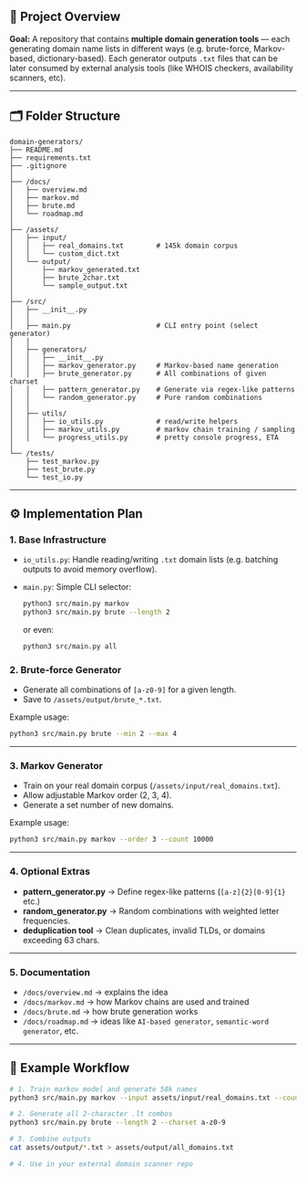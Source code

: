 ## 🧩 **Project Overview**

**Goal:**
A repository that contains **multiple domain generation tools** — each generating domain name lists in different ways (e.g. brute-force, Markov-based, dictionary-based).
Each generator outputs `.txt` files that can be later consumed by external analysis tools (like WHOIS checkers, availability scanners, etc).

---

## 🗂️ **Folder Structure**

```
domain-generators/
├── README.md
├── requirements.txt
├── .gitignore
│
├── /docs/
│   ├── overview.md
│   ├── markov.md
│   ├── brute.md
│   └── roadmap.md
│
├── /assets/
│   ├── input/
│   │   ├── real_domains.txt        # 145k domain corpus
│   │   └── custom_dict.txt
│   └── output/
│       ├── markov_generated.txt
│       ├── brute_2char.txt
│       └── sample_output.txt
│
├── /src/
│   ├── __init__.py
│   │
│   ├── main.py                     # CLI entry point (select generator)
│   │
│   ├── generators/
│   │   ├── __init__.py
│   │   ├── markov_generator.py     # Markov-based name generation
│   │   ├── brute_generator.py      # All combinations of given charset
│   │   ├── pattern_generator.py    # Generate via regex-like patterns
│   │   └── random_generator.py     # Pure random combinations
│   │
│   ├── utils/
│   │   ├── io_utils.py             # read/write helpers
│   │   ├── markov_utils.py         # markov chain training / sampling
│   │   └── progress_utils.py       # pretty console progress, ETA
│
└── /tests/
    ├── test_markov.py
    ├── test_brute.py
    └── test_io.py
```

---

## ⚙️ **Implementation Plan**

### **1. Base Infrastructure**

* `io_utils.py`:
  Handle reading/writing `.txt` domain lists (e.g. batching outputs to avoid memory overflow).
* `main.py`:
  Simple CLI selector:

  ```bash
  python3 src/main.py markov
  python3 src/main.py brute --length 2
  ```

  or even:

  ```bash
  python3 src/main.py all
  ```

### **2. Brute-force Generator**

* Generate all combinations of `[a-z0-9]` for a given length.
* Save to `/assets/output/brute_*.txt`.

Example usage:

```bash
python3 src/main.py brute --min 2 --max 4
```

---

### **3. Markov Generator**

* Train on your real domain corpus (`/assets/input/real_domains.txt`).
* Allow adjustable Markov order (2, 3, 4).
* Generate a set number of new domains.

Example usage:

```bash
python3 src/main.py markov --order 3 --count 10000
```

---

### **4. Optional Extras**

* **pattern_generator.py** → Define regex-like patterns (`[a-z]{2}[0-9]{1}` etc.)
* **random_generator.py** → Random combinations with weighted letter frequencies.
* **deduplication tool** → Clean duplicates, invalid TLDs, or domains exceeding 63 chars.

---

### **5. Documentation**

* `/docs/overview.md` → explains the idea
* `/docs/markov.md` → how Markov chains are used and trained
* `/docs/brute.md` → how brute generation works
* `/docs/roadmap.md` → ideas like `AI-based generator`, `semantic-word generator`, etc.

---

## 🧠 **Example Workflow**

```bash
# 1. Train markov model and generate 50k names
python3 src/main.py markov --input assets/input/real_domains.txt --count 50000

# 2. Generate all 2-character .lt combos
python3 src/main.py brute --length 2 --charset a-z0-9

# 3. Combine outputs
cat assets/output/*.txt > assets/output/all_domains.txt

# 4. Use in your external domain scanner repo
```
